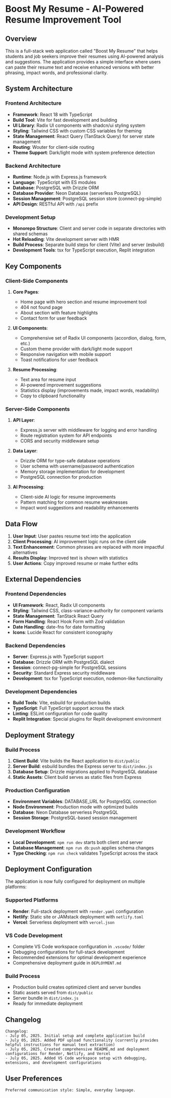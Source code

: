 # Boost My Resume - AI-Powered Resume Improvement Tool

## Overview

This is a full-stack web application called "Boost My Resume" that helps students and job seekers improve their resumes using AI-powered analysis and suggestions. The application provides a simple interface where users can paste their resume text and receive enhanced versions with better phrasing, impact words, and professional clarity.

## System Architecture

### Frontend Architecture
- **Framework**: React 18 with TypeScript
- **Build Tool**: Vite for fast development and building
- **UI Library**: Radix UI components with shadcn/ui styling system
- **Styling**: Tailwind CSS with custom CSS variables for theming
- **State Management**: React Query (TanStack Query) for server state management
- **Routing**: Wouter for client-side routing
- **Theme Support**: Dark/light mode with system preference detection

### Backend Architecture
- **Runtime**: Node.js with Express.js framework
- **Language**: TypeScript with ES modules
- **Database**: PostgreSQL with Drizzle ORM
- **Database Provider**: Neon Database (serverless PostgreSQL)
- **Session Management**: PostgreSQL session store (connect-pg-simple)
- **API Design**: RESTful API with `/api` prefix

### Development Setup
- **Monorepo Structure**: Client and server code in separate directories with shared schemas
- **Hot Reloading**: Vite development server with HMR
- **Build Process**: Separate build steps for client (Vite) and server (esbuild)
- **Development Tools**: tsx for TypeScript execution, Replit integration

## Key Components

### Client-Side Components
1. **Core Pages**:
   - Home page with hero section and resume improvement tool
   - 404 not found page
   - About section with feature highlights
   - Contact form for user feedback

2. **UI Components**:
   - Comprehensive set of Radix UI components (accordion, dialog, form, etc.)
   - Custom theme provider with dark/light mode support
   - Responsive navigation with mobile support
   - Toast notifications for user feedback

3. **Resume Processing**:
   - Text area for resume input
   - AI-powered improvement suggestions
   - Statistics display (improvements made, impact words, readability)
   - Copy to clipboard functionality

### Server-Side Components
1. **API Layer**:
   - Express.js server with middleware for logging and error handling
   - Route registration system for API endpoints
   - CORS and security middleware setup

2. **Data Layer**:
   - Drizzle ORM for type-safe database operations
   - User schema with username/password authentication
   - Memory storage implementation for development
   - PostgreSQL connection for production

3. **AI Processing**:
   - Client-side AI logic for resume improvements
   - Pattern matching for common resume weaknesses
   - Impact word suggestions and readability enhancements

## Data Flow

1. **User Input**: User pastes resume text into the application
2. **Client Processing**: AI improvement logic runs on the client side
3. **Text Enhancement**: Common phrases are replaced with more impactful alternatives
4. **Results Display**: Improved text is shown with statistics
5. **User Actions**: Copy improved resume or make further edits

## External Dependencies

### Frontend Dependencies
- **UI Framework**: React, Radix UI components
- **Styling**: Tailwind CSS, class-variance-authority for component variants
- **State Management**: TanStack React Query
- **Form Handling**: React Hook Form with Zod validation
- **Date Handling**: date-fns for date formatting
- **Icons**: Lucide React for consistent iconography

### Backend Dependencies
- **Server**: Express.js with TypeScript support
- **Database**: Drizzle ORM with PostgreSQL dialect
- **Session**: connect-pg-simple for PostgreSQL sessions
- **Security**: Standard Express security middleware
- **Development**: tsx for TypeScript execution, nodemon-like functionality

### Development Dependencies
- **Build Tools**: Vite, esbuild for production builds
- **TypeScript**: Full TypeScript support across the stack
- **Linting**: ESLint configuration for code quality
- **Replit Integration**: Special plugins for Replit development environment

## Deployment Strategy

### Build Process
1. **Client Build**: Vite builds the React application to `dist/public`
2. **Server Build**: esbuild bundles the Express server to `dist/index.js`
3. **Database Setup**: Drizzle migrations applied to PostgreSQL database
4. **Static Assets**: Client build serves as static files from Express

### Production Configuration
- **Environment Variables**: DATABASE_URL for PostgreSQL connection
- **Node Environment**: Production mode with optimized builds
- **Database**: Neon Database serverless PostgreSQL
- **Session Storage**: PostgreSQL-based session management

### Development Workflow
- **Local Development**: `npm run dev` starts both client and server
- **Database Management**: `npm run db:push` applies schema changes
- **Type Checking**: `npm run check` validates TypeScript across the stack

## Deployment Configuration

The application is now fully configured for deployment on multiple platforms:

### Supported Platforms
- **Render**: Full-stack deployment with `render.yaml` configuration
- **Netlify**: Static site or JAMstack deployment with `netlify.toml`
- **Vercel**: Serverless deployment with `vercel.json`

### VS Code Development
- Complete VS Code workspace configuration in `.vscode/` folder
- Debugging configurations for full-stack development
- Recommended extensions for optimal development experience
- Comprehensive deployment guide in `DEPLOYMENT.md`

### Build Process
- Production build creates optimized client and server bundles
- Static assets served from `dist/public`
- Server bundle in `dist/index.js`
- Ready for immediate deployment

## Changelog

```
Changelog:
- July 05, 2025. Initial setup and complete application build
- July 05, 2025. Added PDF upload functionality (currently provides helpful instructions for manual text extraction)
- July 05, 2025. Created comprehensive README.md and deployment configurations for Render, Netlify, and Vercel
- July 05, 2025. Added VS Code workspace setup with debugging, extensions, and development configurations
```

## User Preferences

```
Preferred communication style: Simple, everyday language.
```